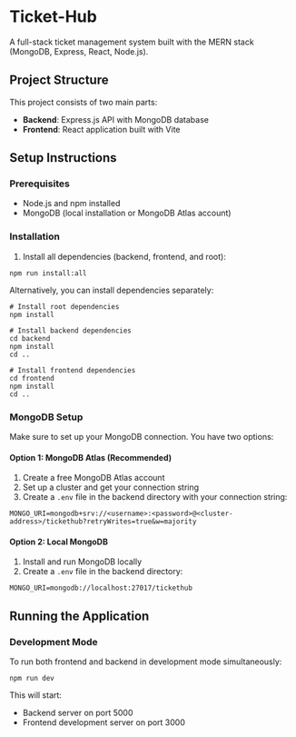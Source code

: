 # Ticket-Hub

A full-stack ticket management system built with the MERN stack (MongoDB, Express, React, Node.js).

## Project Structure

This project consists of two main parts:

- **Backend**: Express.js API with MongoDB database
- **Frontend**: React application built with Vite

## Setup Instructions

### Prerequisites

- Node.js and npm installed
- MongoDB (local installation or MongoDB Atlas account)

### Installation

1. Install all dependencies (backend, frontend, and root):

```
npm run install:all
```

Alternatively, you can install dependencies separately:

```
# Install root dependencies
npm install

# Install backend dependencies
cd backend
npm install
cd ..

# Install frontend dependencies
cd frontend
npm install
cd ..
```

### MongoDB Setup

Make sure to set up your MongoDB connection. You have two options:

#### Option 1: MongoDB Atlas (Recommended)

1. Create a free MongoDB Atlas account
2. Set up a cluster and get your connection string
3. Create a `.env` file in the backend directory with your connection string:

```
MONGO_URI=mongodb+srv://<username>:<password>@<cluster-address>/tickethub?retryWrites=true&w=majority
```

#### Option 2: Local MongoDB

1. Install and run MongoDB locally
2. Create a `.env` file in the backend directory:

```
MONGO_URI=mongodb://localhost:27017/tickethub
```

## Running the Application

### Development Mode

To run both frontend and backend in development mode simultaneously:

```
npm run dev
```

This will start:
- Backend server on port 5000
- Frontend development server on port 3000
 
 
